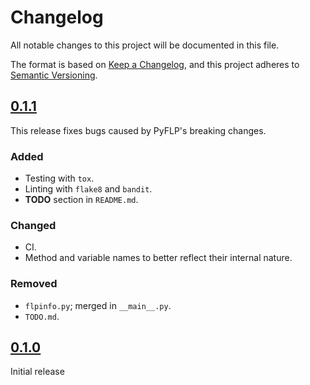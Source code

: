 # Changelog

All notable changes to this project will be documented in this file.

The format is based on [Keep a Changelog](https://keepachangelog.com/en/1.0.0/),
and this project adheres to [Semantic Versioning](https://semver.org/spec/v2.0.0.html).

## [0.1.1]

This release fixes bugs caused by PyFLP's breaking changes.

### Added

- Testing with `tox`.
- Linting with `flake8` and `bandit`.
- **TODO** section in `README.md`.

### Changed

- CI.
- Method and variable names to better reflect their internal nature.

### Removed

- `flpinfo.py`; merged in `__main__.py`.
- `TODO.md`.

## [0.1.0]

Initial release

[0.1.1]: https://github.com/demberto/PyFLP/compare/0.1.0...0.1.1
[0.1.0]: https://github.com/demberto/PyFLP/releases/tag/0.1.0
